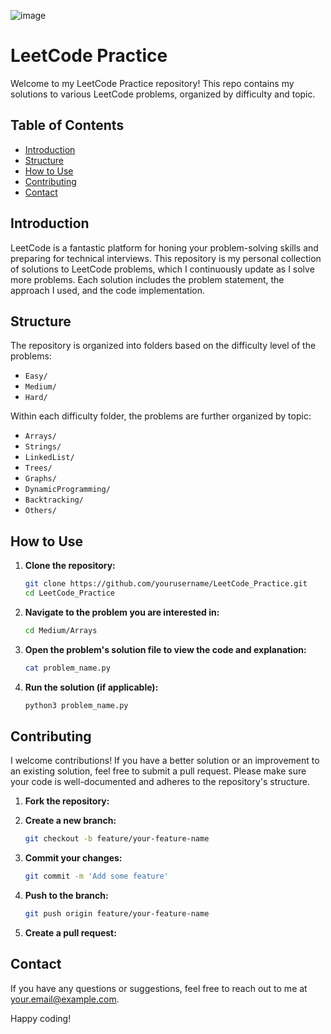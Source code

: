 
![image](https://github.com/AYUSHSURYAVANSHI/LeetCode_Practice/assets/113771722/7b8ac9a0-3b57-40dd-8288-34884ea269c5)
# LeetCode Practice

Welcome to my LeetCode Practice repository! This repo contains my solutions to various LeetCode problems, organized by difficulty and topic.

## Table of Contents

- [Introduction](#introduction)
- [Structure](#structure)
- [How to Use](#how-to-use)
- [Contributing](#contributing)
- [Contact](#contact)

## Introduction

LeetCode is a fantastic platform for honing your problem-solving skills and preparing for technical interviews. This repository is my personal collection of solutions to LeetCode problems, which I continuously update as I solve more problems. Each solution includes the problem statement, the approach I used, and the code implementation.

## Structure

The repository is organized into folders based on the difficulty level of the problems:

- `Easy/`
- `Medium/`
- `Hard/`

Within each difficulty folder, the problems are further organized by topic:

- `Arrays/`
- `Strings/`
- `LinkedList/`
- `Trees/`
- `Graphs/`
- `DynamicProgramming/`
- `Backtracking/`
- `Others/`

## How to Use

1. **Clone the repository:**
    ```sh
    git clone https://github.com/yourusername/LeetCode_Practice.git
    cd LeetCode_Practice
    ```

2. **Navigate to the problem you are interested in:**
    ```sh
    cd Medium/Arrays
    ```

3. **Open the problem's solution file to view the code and explanation:**
    ```sh
    cat problem_name.py
    ```

4. **Run the solution (if applicable):**
    ```sh
    python3 problem_name.py
    ```

## Contributing

I welcome contributions! If you have a better solution or an improvement to an existing solution, feel free to submit a pull request. Please make sure your code is well-documented and adheres to the repository's structure.

1. **Fork the repository:**

2. **Create a new branch:**
    ```sh
    git checkout -b feature/your-feature-name
    ```

3. **Commit your changes:**
    ```sh
    git commit -m 'Add some feature'
    ```

4. **Push to the branch:**
    ```sh
    git push origin feature/your-feature-name
    ```

5. **Create a pull request:**

## Contact

If you have any questions or suggestions, feel free to reach out to me at [your.email@example.com](mailto:your.email@example.com).

Happy coding!
